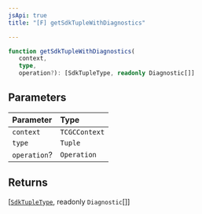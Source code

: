 ```yaml
---
jsApi: true
title: "[F] getSdkTupleWithDiagnostics"

---
```

```ts
function getSdkTupleWithDiagnostics(
   context, 
   type, 
   operation?): [SdkTupleType, readonly Diagnostic[]]
```

## Parameters

| Parameter | Type |
| :------ | :------ |
| `context` | `TCGCContext` |
| `type` | `Tuple` |
| `operation`? | `Operation` |

## Returns

[[`SdkTupleType`](../interfaces/SdkTupleType.md), readonly `Diagnostic`[]]
